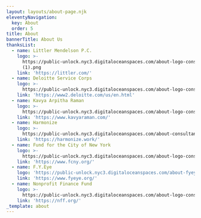 ```yaml
---
layout: layouts/about-page.njk
eleventyNavigation:
  key: About
  order: 5
title: About
bannerTitle: About Us
thanksList:
  - name: Littler Mendelson P.C.
    logo: >-
      https://public-unlock.nyc3.digitaloceanspaces.com/about-logo-consultant-littler-mendelson
      (1).png
    link: 'https://littler.com/'
  - name: Deloitte Service Corps
    logo: >-
      https://public-unlock.nyc3.digitaloceanspaces.com/about-logo-consultant-deloitte.png
    link: 'https://www2.deloitte.com/us/en.html'
  - name: Kavya Arpitha Raman
    logo: >-
      https://public-unlock.nyc3.digitaloceanspaces.com/about-logo-consultant-kavya-arpitha-raman.png
    link: 'https://www.kavyaraman.com/'
  - name: Harmonize
    logo: >-
      https://public-unlock.nyc3.digitaloceanspaces.com/about-consultant-logo-harmonize.png
    link: 'https://harmonize.work/'
  - name: Fund for the City of New York
    logo: >-
      https://public-unlock.nyc3.digitaloceanspaces.com/about-logo-consultant-fund-for-the-city-of-new-york.png
    link: 'https://www.fcny.org/'
  - name: F.Y.Eye
    logo: 'https://public-unlock.nyc3.digitaloceanspaces.com/about-fyeye-logo.png'
    link: 'https://www.fyeye.org/'
  - name: Nonprofit Finance Fund
    logo: >-
      https://public-unlock.nyc3.digitaloceanspaces.com/about-logo-consultant-nonprofit-finance-fund.png
    link: 'https://nff.org/'
_template: about
---
```


